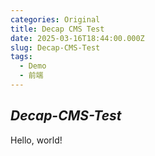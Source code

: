 ```yaml
---
categories: Original
title: Decap CMS Test
date: 2025-03-16T18:44:00.000Z
slug: Decap-CMS-Test
tags:
  - Demo
  - 前端
---
```

## ***Decap-CMS-Test***

Hello, world!
